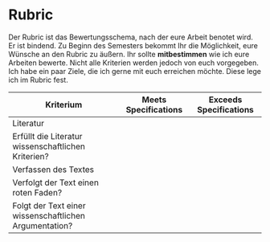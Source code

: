 # Rubric

Der Rubric ist das Bewertungsschema, nach der eure Arbeit benotet wird. Er ist bindend. Zu Beginn des Semesters bekommt Ihr die Möglichkeit, eure Wünsche an den Rubric zu äußern. Ihr sollte **mitbestimmen** wie ich eure Arbeiten bewerte. Nicht alle Kriterien werden jedoch von euch vorgegeben. Ich habe ein paar Ziele, die ich gerne mit euch erreichen möchte. Diese lege ich im Rubric fest.

| Kriterium	    |   Meets Specifications	| Exceeds Specifications | 
| ------------- |---------------------    | -----                 |
| Literatur |||
| Erfüllt die Literatur wissenschaftlichen Kriterien?|   	|    |
| Verfassen des Textes |
| Verfolgt der Text einen roten Faden? |   	|   |
| Folgt der Text einer wissenschaftlichen Argumentation? |   	|    |
